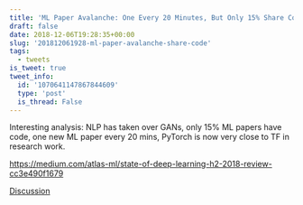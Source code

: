 ```yaml
---
title: 'ML Paper Avalanche: One Every 20 Minutes, But Only 15% Share Code'
draft: false
date: 2018-12-06T19:28:35+00:00
slug: '201812061928-ml-paper-avalanche-share-code'
tags:
  - tweets
is_tweet: true
tweet_info:
  id: '1070641147867844609'
  type: 'post'
  is_thread: False
---
```




Interesting analysis: NLP has taken over GANs, only 15% ML papers have code, one new ML paper every 20 mins, PyTorch is now very close to TF in research work.

<https://medium.com/atlas-ml/state-of-deep-learning-h2-2018-review-cc3e490f1679>

[Discussion](https://x.com/sytelus/status/1070641147867844609)
